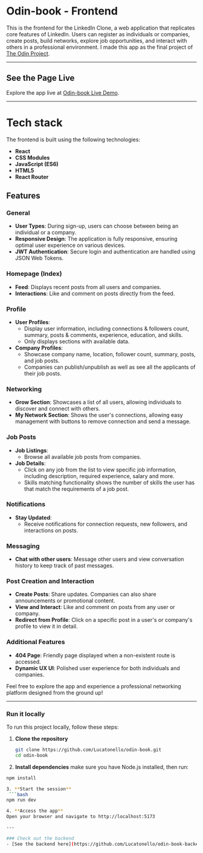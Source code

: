 # Odin-book - Frontend

This is the frontend for the LinkedIn Clone, a web application that replicates core features of LinkedIn. Users can register as individuals or companies, create posts, build networks, explore job opportunities, and interact with others in a professional environment. I made this app as the final project of [The Odin Project](https://www.theodinproject.com).

---
## See the Page Live  
Explore the app live at [Odin-book Live Demo](https://serene-liger-43f45f.netlify.app/signup).  

---

# Tech stack
The frontend is built using the following technologies:  

- **React**
- **CSS Modules**
- **JavaScript (ES6)**
- **HTML5**
- **React Router**

## Features

### General
- **User Types**: During sign-up, users can choose between being an individual or a company.
- **Responsive Design**: The application is fully responsive, ensuring optimal user experience on various devices.
- **JWT Authentication**: Secure login and authentication are handled using JSON Web Tokens.

### Homepage (Index)
- **Feed**: Displays recent posts from all users and companies.
- **Interactions**: Like and comment on posts directly from the feed.

### Profile
- **User Profiles**:
  - Display user information, including connections & followers count, summary, posts & comments, experience, education, and skills.
  - Only displays sections with available data.
- **Company Profiles**:
  - Showcase company name, location, follower count, summary, posts, and job posts.
  - Companies can publish/unpublish as well as see all the applicants of their job posts.

### Networking
- **Grow Section**: Showcases a list of all users, allowing individuals to discover and connect with others.
- **My Network Section**: Shows the user's connections, allowing easy management with buttons to remove connection and send a message.

### Job Posts
- **Job Listings**:
  - Browse all available job posts from companies.
- **Job Details**:
  - Click on any job from the list to view specific job information, including description, required experience, salary and more.
  - Skills matching functionality shows the number of skills the user has that match the requirements of a job post.

### Notifications
- **Stay Updated**:
  - Receive notifications for connection requests, new followers, and interactions on posts.

### Messaging
- **Chat with other users**: Message other users and view conversation history to keep track of past messages.

### Post Creation and Interaction
- **Create Posts**: Share updates. Companies can also share announcements or promotional content.
- **View and Interact**: Like and comment on posts from any user or company. 
- **Redirect from Profile**: Click on a specific post in a user's or company's profile to view it in detail.

### Additional Features
- **404 Page**: Friendly page displayed when a non-existent route is accessed.
- **Dynamic UX UI**: Polished user experience for both individuals and companies.

Feel free to explore the app and experience a professional networking platform designed from the ground up!

---

### Run it locally
To run this project locally, follow these steps:  
1. **Clone the repository**
   ```bash  
   git clone https://github.com/Lucatonello/odin-book.git  
   cd odin-book
2. **Install dependencies**
 make sure you have Node.js installed, then run:
 ```bash
npm install

3. **Start the session**
  ```bash
npm run dev

4. **Access the app**
Open your browser and navigate to http://localhost:5173

---

### Check out the backend
- [See the backend here](https://github.com/Lucatonello/odin-book-backend)
